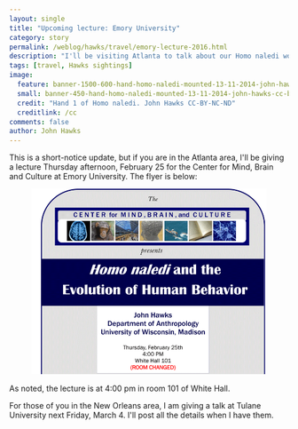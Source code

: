 ```yaml
---
layout: single 
title: "Upcoming lecture: Emory University" 
category: story
permalink: /weblog/hawks/travel/emory-lecture-2016.html
description: "I'll be visiting Atlanta to talk about our Homo naledi work."
tags: [travel, Hawks sightings] 
image:
  feature: banner-1500-600-hand-homo-naledi-mounted-13-11-2014-john-hawks-cc-by.jpg
  small: banner-450-hand-homo-naledi-mounted-13-11-2014-john-hawks-cc-by.jpg
  credit: "Hand 1 of Homo naledi. John Hawks CC-BY-NC-ND"
  creditlink: /cc  
comments: false 
author: John Hawks 
---
```


This is a short-notice update, but if you are in the Atlanta area, I'll be giving a lecture Thursday afternoon, February 25 for the Center for Mind, Brain and Culture at Emory University. The flyer is below: 

<figure>
<img src="/images/hawks-emory-lecture-flyer-2016.png" alt="Hawks Emory lecture flyer" />
</figure>

As noted, the lecture is at 4:00 pm in room 101 of White Hall. 

For those of you in the New Orleans area, I am giving a talk at Tulane University next Friday, March 4. I'll post all the details when I have them. 
